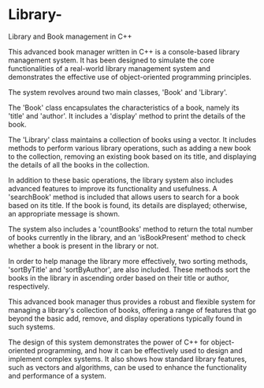 # Library-
Library and Book management in C++


This advanced book manager written in C++ is a console-based library management system. It has been designed to simulate the core functionalities of a real-world library management system and demonstrates the effective use of object-oriented programming principles.

The system revolves around two main classes, 'Book' and 'Library'.

The 'Book' class encapsulates the characteristics of a book, namely its 'title' and 'author'. It includes a 'display' method to print the details of the book.

The 'Library' class maintains a collection of books using a vector. It includes methods to perform various library operations, such as adding a new book to the collection, removing an existing book based on its title, and displaying the details of all the books in the collection.

In addition to these basic operations, the library system also includes advanced features to improve its functionality and usefulness. A 'searchBook' method is included that allows users to search for a book based on its title. If the book is found, its details are displayed; otherwise, an appropriate message is shown.

The system also includes a 'countBooks' method to return the total number of books currently in the library, and an 'isBookPresent' method to check whether a book is present in the library or not.

In order to help manage the library more effectively, two sorting methods, 'sortByTitle' and 'sortByAuthor', are also included. These methods sort the books in the library in ascending order based on their title or author, respectively.

This advanced book manager thus provides a robust and flexible system for managing a library's collection of books, offering a range of features that go beyond the basic add, remove, and display operations typically found in such systems.

The design of this system demonstrates the power of C++ for object-oriented programming, and how it can be effectively used to design and implement complex systems. It also shows how standard library features, such as vectors and algorithms, can be used to enhance the functionality and performance of a system.
